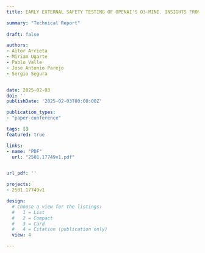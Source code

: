 ```yaml
---
title: EARLY EXTERNAL SAFETY TESTING OF OPENAI'S O3-MINI. INSIGHTS FROM PRE-DEPLOYMENT EVALUATION

summary: "Technical Report"
  
draft: false

authors:
- Aitor Arrieta
- Miriam Ugarte
- Pablo Valle
- Jose Antonio Parejo
- Sergio Segura


date: 2025-02-03
doi: ''
publishDate: '2025-02-03T00:00:00Z'

publication_types: 
- "paper-conference"

tags: []
featured: true

links:
- name: "PDF"
  url: "2501.17749v1.pdf"


url_pdf: ''

projects: 
- 2501.17749v1

design:
  # Choose a view for the listings:
  #   1 = List
  #   2 = Compact
  #   3 = Card
  #   4 = Citation (publication only)
  view: 4

---
```


